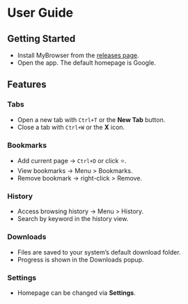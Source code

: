 # User Guide

## Getting Started
- Install MyBrowser from the [releases page](https://github.com/yourusername/my-full-browser/releases).
- Open the app. The default homepage is Google.

## Features
### Tabs
- Open a new tab with `Ctrl+T` or the **New Tab** button.
- Close a tab with `Ctrl+W` or the **X** icon.

### Bookmarks
- Add current page → `Ctrl+D` or click ⭐.
- View bookmarks → Menu > Bookmarks.
- Remove bookmark → right-click > Remove.

### History
- Access browsing history → Menu > History.
- Search by keyword in the history view.

### Downloads
- Files are saved to your system’s default download folder.
- Progress is shown in the Downloads popup.

### Settings
- Homepage can be changed via **Settings**.
